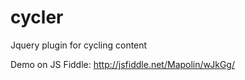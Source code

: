 cycler
======

Jquery plugin for cycling content

Demo on JS Fiddle:
http://jsfiddle.net/Mapolin/wJkGg/
